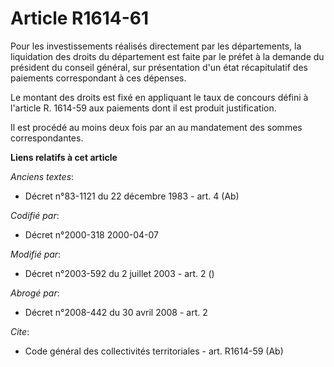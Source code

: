 # Article R1614-61

Pour les investissements réalisés directement par les départements, la liquidation des droits du département est faite par le
préfet à la demande du président du conseil général, sur présentation d'un état récapitulatif des paiements correspondant à
ces dépenses. 

Le montant des droits est fixé en appliquant le taux de concours défini à l'article R. 1614-59 aux paiements dont il est
produit justification. 

Il est procédé au moins deux fois par an au mandatement des sommes correspondantes.

**Liens relatifs à cet article**

_Anciens textes_:

  - Décret n°83-1121 du 22 décembre 1983 - art. 4 (Ab)

_Codifié par_:

  - Décret n°2000-318 2000-04-07

_Modifié par_:

  - Décret n°2003-592 du 2 juillet 2003 - art. 2 ()

_Abrogé par_:

  - Décret n°2008-442 du 30 avril 2008 - art. 2

_Cite_:

  - Code général des collectivités territoriales - art. R1614-59 (Ab)
